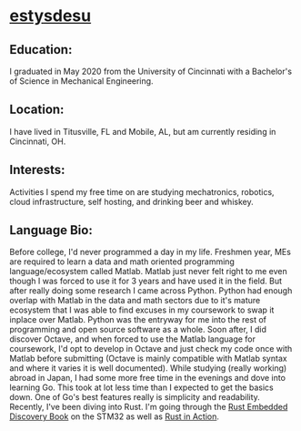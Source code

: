 # [estysdesu](estysdesu.com)

## Education: 
I graduated in May 2020 from the University of Cincinnati with a Bachelor's of Science in Mechanical Engineering.

## Location: 
I have lived in Titusville, FL and Mobile, AL, but am currently residing in Cincinnati, OH.

## Interests: 
Activities I spend my free time on are studying mechatronics, robotics, cloud infrastructure, self hosting, and drinking beer and whiskey.

## Language Bio: 
Before college, I'd never programmed a day in my life. Freshmen year, MEs are required to learn a data and math oriented programming language/ecosystem called Matlab. Matlab just never felt right to me even though I was forced to use it for 3 years and have used it in the field. But after really doing some research I came across Python. Python had enough overlap with Matlab in the data and math sectors due to it's mature ecosystem that I was able to find excuses in my coursework to swap it inplace over Matlab. Python was the entryway for me into the rest of programming and open source software as a whole. Soon after, I did discover Octave, and when forced to use the Matlab language for coursework, I'd opt to develop in Octave and just check my code once with Matlab before submitting (Octave is mainly compatible with Matlab syntax and where it varies it is well documented). While studying (really working) abroad in Japan, I had some more free time in the evenings and dove into learning Go. This took at lot less time than I expected to get the basics down. One of Go's best features really is simplicity and readability. Recently, I've been diving into Rust. I'm going through the [Rust Embedded Discovery Book](https://docs.rust-embedded.org/discovery/) on the STM32 as well as [Rust in Action](https://www.manning.com/books/rust-in-action).
